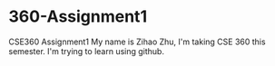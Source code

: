 # 360-Assignment1
CSE360 Assignment1
My name is Zihao Zhu, I'm taking CSE 360 this semester.
I'm trying to learn using github.
